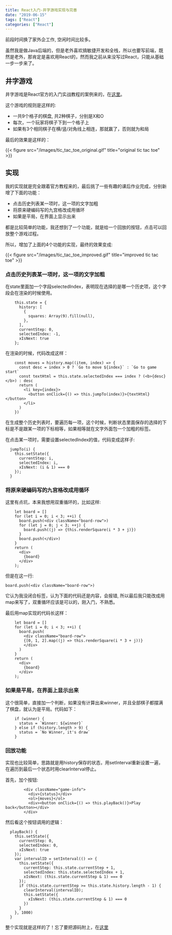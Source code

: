 ```yaml
---
title: React入门-井字游戏实现与完善
date: "2019-06-15"
tags: ["React"]
categories: ["React"]
---
```


前段时间换了家外企工作, 空闲时间比较多。

虽然我是做Java后端的，但是老外喜欢搞敏捷开发和全栈，所以也要写前端，既然是老外，那肯定是喜欢用React的，然而我之前从来没写过React，只能从基础一步一步来了。

## **井字游戏**
井字游戏是React官方的入门实战教程的案例来的，在[这里](https://reactjs.org/tutorial/tutorial.html)。

这个游戏的规则是这样的:

- 一共9个格子的棋盘, 共2种棋子，分别是X和O
- 每次，一个玩家将棋子下到一个格子上
- 如果有3个相同棋子在横/竖/对角线上相连，那就赢了，否则就为和局

最后的效果是这样的：

{{< figure src="/images/tic_tac_toe_original.gif" title="original tic tac toe" >}}

## **实现**

我的实现就是完全跟着官方教程来的，最后挑了一些有趣的课后作业完成，分别新增了下面的功能：

- 点击历史列表某一项时，这一项的文字加粗
- 将原来硬编码写的九宫格改成用循环
- 如果是平局，在界面上显示出来

都是比较简单的功能，我还想到了一个功能，就是给一个回放的按钮，点击可以回放整个游戏过程。

所以，增加了上面的4个功能的实现，最终的效果变成:

{{< figure src="/images/tic_tac_toe_improved.gif" title="improved tic tac toe" >}}

### **点击历史列表某一项时，这一项的文字加粗**

在state里面加一个字段selectedIndex，表明现在选择的是哪一个历史项，这个字段会在渲染的时候使用。

```
    this.state = {
      history: [
        {
          squares: Array(9).fill(null),
        },
      ],
      currentStep: 0,
      selectedIndex: -1,
      xIsNext: true
    };
```

在渲染的时候，代码改成这样：

```
    const moves = history.map((item, index) => {
      const desc = index > 0 ? `Go to move ${index}` : `Go to game start`
      const textHtml = this.state.selectedIndex === index ? (<b>{desc}</b>) : desc
      return (
        <li key={index}>
          <button onClick={() => this.jumpTo(index)}>{textHtml}</button>
        </li>
      )
    })
```

在生成整个历史列表时，要遍历每一项，这个时候，判断状态里面保存的选择的下标是不是跟某一项的下标相等，如果相等就在文字外面包一个加粗的标签。

在点击某一项时，需要设置selectedIndex的值，代码变成这样子:

```
  jumpTo(i) {
    this.setState({
      currentStep: i,
      selectedIndex: i,
      xIsNext: (i & 1) === 0
    });
  }
```

### **将原来硬编码写的九宫格改成用循环**

这里有点坑，本来我想用双重循环的，比如这样:
```
    let board = []
    for (let i = 0; i < 3; ++i) {
      board.push(<div className="board-row">)
      for (let j = 0; j < 3; ++j) {
        board.push((j) => {this.renderSquare(i * 3 + j)})
      }
      board.push(</div>)
    }
    return (
      <div>
        {board}
      </div>
    );
```
但是在这一行:
```
board.push(<div className="board-row">)
```
它认为我没闭合标签，认为下面的代码还是内容，会报错, 所以最后我只能改成用map来写了，双重循环应该是可以的，刚入门，不熟悉。

最后用map实现的代码长这样：

```
    let board = []
    for (let i = 0; i < 3; ++i) {
      board.push(
        <div className="board-row">
        {[0, 1, 2].map((j) => this.renderSquare(i * 3 + j))}
        </div>
      )
    }
    return (
      <div>
        {board}
      </div>
    );
```

### **如果是平局，在界面上显示出来**

这个很简单，直接加一个判断，如果没有计算出来winner，并且全部棋子都摆满了棋盘，就认为是平局。代码如下：

```
    if (winner) {
      status = `Winner: ${winner}`
    } else if (history.length > 9) {
      status = `No Winner, it's draw`
    }
```

### **回放功能**

实现也比较简单，思路就是用history保存的状态，用setInterval重新设置一遍，在遍历到最后一个状态时用clearInterval停止。

首先，加个按钮:

```
        <div className="game-info">
          <div>{status}</div>
          <ol>{moves}</ol>
          <div><button onClick={() => this.playBack()}>Play back</button></div>
        </div>
```

然后看这个按钮调用的逻辑：

```
  playBack() {
    this.setState({
      currentStep: 0,
      selectedIndex: 0,
      xIsNext: true
    });
    var intervalID = setInterval(() => {
      this.setState({
        currentStep: this.state.currentStep + 1,
        selectedIndex: this.state.selectedIndex + 1,
        xIsNext: (this.state.currentStep & 1) === 0
      });     
      if (this.state.currentStep >= this.state.history.length - 1) {
        clearInterval(intervalID);
        this.setState({
          xIsNext: (this.state.currentStep & 1) === 0
        })
      }
    }, 1000)
  }
```

整个实现就是这样的了！忘了要把源码附上，在[这里](https://github.com/zhengyhn/react-practise/tree/master/tic-tac-toe)
